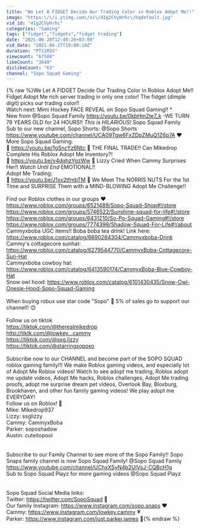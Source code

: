 ```yaml
---
title: "We Let A FIDGET Decide Our Trading Color in Roblox Adopt Me!!"
image: "https:\/\/i.ytimg.com\/vi\/4Ig2CVyHrhc\/hqdefault.jpg"
vid_id: "4Ig2CVyHrhc"
categories: "Gaming"
tags: ["fidget","fidgets","fidget trading"]
date: "2021-06-28T12:40:26+03:00"
vid_date: "2021-06-27T19:00:10Z"
duration: "PT11M3S"
viewcount: "67584"
likeCount: "3649"
dislikeCount: "63"
channel: "Sopo Squad Gaming"
---
```

{% raw %}We Let A FIDGET Decide Our Trading Color in Roblox Adopt Me!! Fidget Adopt Me rich server trading in only one color! The fidget (dimple digit) picks our trading color!!<br />Watch next: Mimi Hockey FACE REVEAL on Sopo Squad Gaming!! *<br />New from  @Sopo Squad Family   <a rel="nofollow" target="blank" href="https://youtu.be/0kbHm2te7_k">https://youtu.be/0kbHm2te7_k</a> -WE TURN 78 YEARS OLD for 24 HOURS!! *This is HILARIOUS!* Sopo Squad Family<br />Sub to our new channel, Sopo Shorts:  @Sopo Shorts   <a rel="nofollow" target="blank" href="https://www.youtube.com/channel/UCA09Tgw6FxZDpZMuQ1Z6p7A">https://www.youtube.com/channel/UCA09Tgw6FxZDpZMuQ1Z6p7A</a> ❤️<br />More Sopo Squad Gaming: <br />🌟 <a rel="nofollow" target="blank" href="https://youtu.be/1gSncYz6Ntc">https://youtu.be/1gSncYz6Ntc</a> 🌟 THE FINAL TRADE!! Can Mikedrop Complete His Roblox Adopt Me Inventory?!<br />🌟 <a rel="nofollow" target="blank" href="https://youtu.be/v4dqhzYgzWw">https://youtu.be/v4dqhzYgzWw</a> 🌟 Lizzy Cried When Cammy Surprises Her!! *Watch Until End* EMOTIONAL!! <br />Adopt Me Trading: <br />🌟 <a rel="nofollow" target="blank" href="https://youtu.be/J1xx2tfmbTM">https://youtu.be/J1xx2tfmbTM</a> 🌟 We Meet The NORRIS NUTS For the 1st Time and SURPRISE Them with a MIND-BLOWING Adopt Me Challenge!!<br /><br />Find our Roblox clothes in our groups ❤ <br /><a rel="nofollow" target="blank" href="https://www.roblox.com/groups/6521489/Sopo-Squad-Shop#!/store">https://www.roblox.com/groups/6521489/Sopo-Squad-Shop#!/store</a><br /><a rel="nofollow" target="blank" href="https://www.roblox.com/groups/5746522/Sunshine-squad-for-life#!/store">https://www.roblox.com/groups/5746522/Sunshine-squad-for-life#!/store</a><br /><a rel="nofollow" target="blank" href="https://www.roblox.com/groups/6431210/So-Po-Squad-Gaming#!/store">https://www.roblox.com/groups/6431210/So-Po-Squad-Gaming#!/store</a><br /><a rel="nofollow" target="blank" href="https://www.roblox.com/groups/7774398/Shadow-Squad-For-Life#!/about">https://www.roblox.com/groups/7774398/Shadow-Squad-For-Life#!/about</a><br />Cammyxboba UGC items!! Boba boba tea drink! Link here: <a rel="nofollow" target="blank" href="https://www.roblox.com/catalog/6690264304/Cammyxboba-Drink">https://www.roblox.com/catalog/6690264304/Cammyxboba-Drink</a><br />Cammy's cottagecore sunhat: <a rel="nofollow" target="blank" href="https://www.roblox.com/catalog/6279544770/CammyxBoba-Cottagecore-Sun-Hat">https://www.roblox.com/catalog/6279544770/CammyxBoba-Cottagecore-Sun-Hat</a><br />Cammyxboba cowboy hat: <br /><a rel="nofollow" target="blank" href="https://www.roblox.com/catalog/6413590174/CammyxBoba-Blue-Cowboy-Hat">https://www.roblox.com/catalog/6413590174/CammyxBoba-Blue-Cowboy-Hat</a><br />Snow owl hood: <a rel="nofollow" target="blank" href="https://www.roblox.com/catalog/6101430435/Snow-Owl-Onesie-Hood-Sopo-Squad-Gaming">https://www.roblox.com/catalog/6101430435/Snow-Owl-Onesie-Hood-Sopo-Squad-Gaming</a><br /><br />When buying robux use star code &quot;Sopo&quot; 🌟 5% of sales go to support our channel!! 😊<br /><br />Follow us on tiktok <br /><a rel="nofollow" target="blank" href="https://tiktok.com/@therealmikedrop">https://tiktok.com/@therealmikedrop</a><br /><a rel="nofollow" target="blank" href="http://tiktk.com/@lowkey...cammy">http://tiktk.com/@lowkey...cammy</a><br /><a rel="nofollow" target="blank" href="https://tiktok.com/@ssg.lizzy">https://tiktok.com/@ssg.lizzy</a><br /><a rel="nofollow" target="blank" href="https://tiktok.com/@starringsopoxo">https://tiktok.com/@starringsopoxo</a><br /><br />Subscribe now to our CHANNEL and become part of the SOPO SQUAD roblox gaming family!!! We make Roblox gaming videos, and especially lot of Adopt Me Roblox videos!  Watch to see adopt me trading, Roblox adopt me update videos, Adopt Me hacks, Roblox challenges, Adopt Me trading proofs, adopt me surprise dream pet videos, Overlook Bay, Bloxburg, Brookhaven, and other fun family gaming videos! We play adopt me EVERYDAY! <br />Follow us on Roblox! 💛 <br />Mike: Mikedrop937 <br />Lizzy: ssglizzy<br />Cammy: CammyxBoba <br />Parker: soposhadow <br />Austin: cuteitopool<br /><br /><br />Subscribe to our Family Channel to see more of the Sopo Family!!  Sopo Snaps family channel is now Sopo Squad Family!  @Sopo Squad Family  <br />      <a rel="nofollow" target="blank" href="https://www.youtube.com/channel/UChxXSyN4b2UIVsJ-CQBcH1g">https://www.youtube.com/channel/UChxXSyN4b2UIVsJ-CQBcH1g</a><br />Sub to Sopo Squad Playz for more gaming videos  @Sopo Squad Playz  <br /><br /><br />Sopo Squad Social Media links:<br />Twitter: <a rel="nofollow" target="blank" href="https://twitter.com/SopoSquad">https://twitter.com/SopoSquad</a> 🌟<br />Our family Instagram: <a rel="nofollow" target="blank" href="https://www.instagram.com/sopo.snaps">https://www.instagram.com/sopo.snaps</a> ❤️<br />Cammy: <a rel="nofollow" target="blank" href="https://www.instagram.com/lowkey.cammy">https://www.instagram.com/lowkey.cammy</a> 💗<br />Parker: <a rel="nofollow" target="blank" href="https://www.instagram.com/just.parker.james">https://www.instagram.com/just.parker.james</a> 💙{% endraw %}
